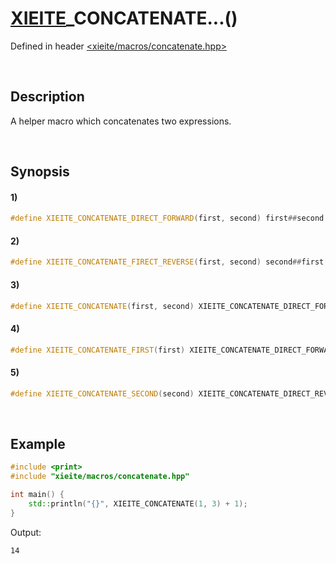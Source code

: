 # [XIEITE](../../macros.md)\_CONCATENATE...\(\)
Defined in header [<xieite/macros/concatenate.hpp>](../../../include/xieite/macros/concatenate.hpp)

&nbsp;

## Description
A helper macro which concatenates two expressions.

&nbsp;

## Synopsis
#### 1)
```cpp
#define XIEITE_CONCATENATE_DIRECT_FORWARD(first, second) first##second
```
#### 2)
```cpp
#define XIEITE_CONCATENATE_FIRECT_REVERSE(first, second) second##first
```
#### 3)
```cpp
#define XIEITE_CONCATENATE(first, second) XIEITE_CONCATENATE_DIRECT_FORWARD(first, second)
```
#### 4)
```cpp
#define XIEITE_CONCATENATE_FIRST(first) XIEITE_CONCATENATE_DIRECT_FORWARD(first,
```
#### 5)
```cpp
#define XIEITE_CONCATENATE_SECOND(second) XIEITE_CONCATENATE_DIRECT_REVERSE(second,
```

&nbsp;

## Example
```cpp
#include <print>
#include "xieite/macros/concatenate.hpp"

int main() {
    std::println("{}", XIEITE_CONCATENATE(1, 3) + 1);
}
```
Output:
```
14
```
